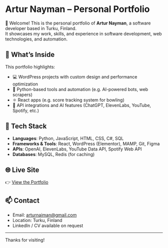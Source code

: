# Artur Nayman – Personal Portfolio

👋 Welcome! This is the personal portfolio of **Artur Nayman**, a software developer based in Turku, Finland.  
It showcases my work, skills, and experience in software development, web technologies, and automation.

## 🚀 What’s Inside

This portfolio highlights:

- 💻 WordPress projects with custom design and performance optimization
- 🐍 Python-based tools and automation (e.g. AI-powered bots, web scrapers)
- ⚛️ React apps (e.g. score tracking system for bowling)
- 📡 API integrations and AI features (ChatGPT, ElevenLabs, YouTube, Spotify, etc.)

## 🧰 Tech Stack

- **Languages**: Python, JavaScript, HTML, CSS, C#, SQL
- **Frameworks & Tools**: React, WordPress (Elementor), MAMP, Git, Figma
- **APIs**: OpenAI, ElevenLabs, YouTube Data API, Spotify Web API
- **Databases**: MySQL, Redis (for caching)

## 🌐 Live Site

👉 [View the Portfolio](https://artur-nayman.github.io/personal-portfolio/)

## 📫 Contact

- Email: arturnaiman@gmail.com  
- Location: Turku, Finland  
- LinkedIn / CV available on request

---

Thanks for visiting!
